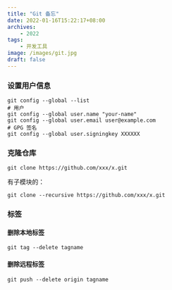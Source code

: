 ```yaml
---
title: "Git 备忘"
date: 2022-01-16T15:22:17+08:00
archives: 
    - 2022
tags:
    - 开发工具
image: /images/git.jpg
draft: false
---
```


### 设置用户信息
```shell
git config --global --list
# 用户
git config --global user.name "your-name"
git config --global user.email user@example.com
# GPG 签名
git config --global user.signingkey XXXXXX
```

### 克隆仓库
```shell
git clone https://github.com/xxx/x.git
```
有子模块的：
```shell
git clone --recursive https://github.com/xxx/x.git
```

### 标签
#### 删除本地标签
```shell
git tag --delete tagname
```
#### 删除远程标签
```shell
git push --delete origin tagname
```

